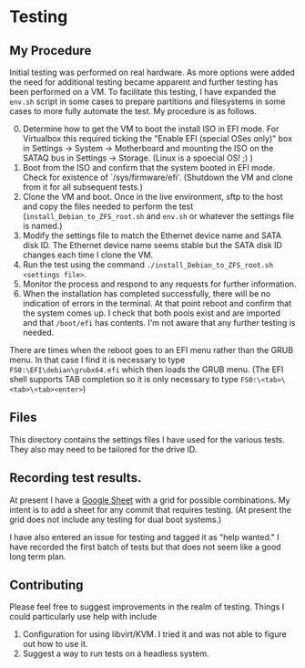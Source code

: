 # Testing

## My Procedure

Initial testing was performed on real hardware. As more options were added the need for additional testing became apparent and further testing has been performed on a VM. To facilitate this testing, I have expanded the `env.sh` script in some cases to prepare partitions and filesystems in some cases to more fully automate the test. My procedure is as follows.

0) Determine how to get the VM to boot the install ISO in EFI mode. For Virtualbox this required ticking the "Enable EFI (special OSes only)" box in Settings -> System -> Motherboard and mounting the ISO on the SATAQ bus in Settings -> Storage. (Linux is a spoecial OS! ;) )
0) Boot from the ISO and confirm that the system booted in EFI mode. Check for existence of `/sys/firmware/efi'. (Shutdown the VM and clone from it for all subsequent tests.)
0) Clone the VM and boot. Once in the live environment, sftp to the host and copy the files needed to perform the test (`install_Debian_to_ZFS_root.sh` and `env.sh` or whatever the settings file is named.)
0) Modify the settings file to match the Ethernet device name and SATA disk ID. The Ethernet device name seems stable but the SATA disk ID changes each time I clone the VM.
0) Run the test using the command `./install_Debian_to_ZFS_root.sh <settings file>`.
0) Monitor the process and respond to any requests for further information.
0) When the installation has completed successfully, there will be no indication of errors in the terminal. At that point reboot and confirm that the system comes up. I check that both pools exist and are imported and that `/boot/efi` has contents. I'm not aware that any further testing is needed.

There are times when the reboot goes to an EFI menu rather than the GRUB menu. In that case I find it is necessary to type `FS0:\EFI\debian\grubx64.efi` which then loads the GRUB menu. (The EFI shell supports TAB completion so it is only necessary to type `FS0:\<tab>\<tab>\<tab><enter>`)

## Files

This directory contains the settings files I have used for the various tests. They also may need to be tailored for the drive ID.

## Recording test results.

At present I have a [Google Sheet](https://docs.google.com/spreadsheets/d/1aqDocC9FZhQqJpilyDI7LxOcShHNU8znhwk0IFEm-gQ/edit?usp=sharing) with a grid for possible combinations. My intent is to add a sheet for any commit that requires testing. (At present the grid does not include any testing for dual boot systems.)

I have also entered an issue for testing and tagged it as "help wanted." I have recorded the first batch of tests but that does not seem like a good long term plan.

## Contributing

Please feel free to suggest improvements in the realm of testing. Things I could particularly use help with include

1) Configuration for using libvirt/KVM. I tried it and was not able to figure out how to use it.
2) Suggest a way to run tests on a headless system.